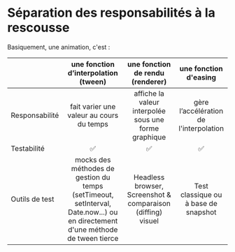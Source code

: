 Séparation des responsabilités à la rescousse
=============================================

Basiquement, une animation, c'est :

|                | une **fonction d’interpolation (tween)** | une **fonction de rendu (renderer)** | une **fonction d'easing** |
| -------------- | :--------------------------------------: | :----------------------------------: | :-----------------------: |
| Responsabilité | fait varier une valeur au cours du temps | affiche la valeur interpolée sous une forme graphique | gère l’accélération de l'interpolation |
| Testabilité    | ✅ | ✅ | ✅ |
| Outils de test | mocks des méthodes de gestion du temps (setTimeout, setInterval, Date.now...) ou en directement d'une méthode de tween tierce | Headless browser, Screenshot & comparaison (diffing) visuel | Test classique ou à base de snapshot |